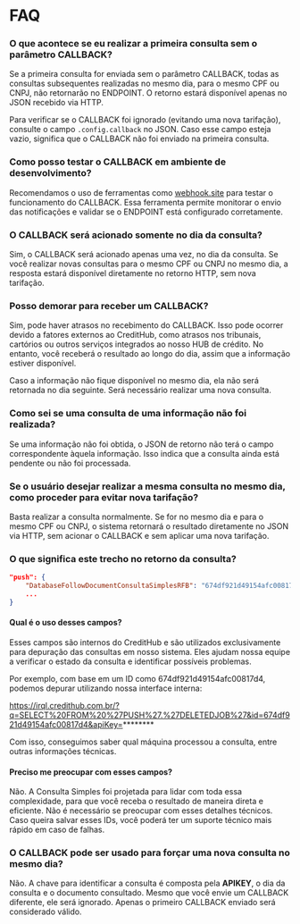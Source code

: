 # FAQ

### O que acontece se eu realizar a primeira consulta sem o parâmetro CALLBACK?
Se a primeira consulta for enviada sem o parâmetro CALLBACK, todas as consultas subsequentes realizadas no mesmo dia, para o mesmo CPF ou CNPJ, não retornarão no ENDPOINT. O retorno estará disponível apenas no JSON recebido via HTTP.

Para verificar se o CALLBACK foi ignorado (evitando uma nova tarifação), consulte o campo `.config.callback` no JSON. Caso esse campo esteja vazio, significa que o CALLBACK não foi enviado na primeira consulta.

### Como posso testar o CALLBACK em ambiente de desenvolvimento?
Recomendamos o uso de ferramentas como [webhook.site](https://webhook.site) para testar o funcionamento do CALLBACK. Essa ferramenta permite monitorar o envio das notificações e validar se o ENDPOINT está configurado corretamente.

### O CALLBACK será acionado somente no dia da consulta?
Sim, o CALLBACK será acionado apenas uma vez, no dia da consulta. Se você realizar novas consultas para o mesmo CPF ou CNPJ no mesmo dia, a resposta estará disponível diretamente no retorno HTTP, sem nova tarifação.

### Posso demorar para receber um CALLBACK?
Sim, pode haver atrasos no recebimento do CALLBACK. Isso pode ocorrer devido a fatores externos ao CreditHub, como atrasos nos tribunais, cartórios ou outros serviços integrados ao nosso HUB de crédito. No entanto, você receberá o resultado ao longo do dia, assim que a informação estiver disponível. 

Caso a informação não fique disponível no mesmo dia, ela não será retornada no dia seguinte. Será necessário realizar uma nova consulta.

### Como sei se uma consulta de uma informação não foi realizada?
Se uma informação não foi obtida, o JSON de retorno não terá o campo correspondente àquela informação. Isso indica que a consulta ainda está pendente ou não foi processada.

### Se o usuário desejar realizar a mesma consulta no mesmo dia, como proceder para evitar nova tarifação?
Basta realizar a consulta normalmente. Se for no mesmo dia e para o mesmo CPF ou CNPJ, o sistema retornará o resultado diretamente no JSON via HTTP, sem acionar o CALLBACK e sem aplicar uma nova tarifação.

### O que significa este trecho no retorno da consulta?

```json
"push": {
    "DatabaseFollowDocumentConsultaSimplesRFB": "674df921d49154afc00817d4",
    ...
}
```

#### Qual é o uso desses campos?

Esses campos são internos do CreditHub e são utilizados exclusivamente para depuração das consultas em nosso sistema. Eles ajudam nossa equipe a verificar o estado da consulta e identificar possíveis problemas.

Por exemplo, com base em um ID como 674df921d49154afc00817d4, podemos depurar utilizando nossa interface interna:

https://irql.credithub.com.br/?q=SELECT%20FROM%20%27PUSH%27.%27DELETEDJOB%27&id=674df921d49154afc00817d4&apiKey=********

Com isso, conseguimos saber qual máquina processou a consulta, entre outras informações técnicas.

#### Preciso me preocupar com esses campos?

Não. A Consulta Simples foi projetada para lidar com toda essa complexidade, para que você receba o resultado de maneira direta e eficiente. Não é necessário se preocupar com esses detalhes técnicos. Caso queira salvar esses IDs, você poderá ter um suporte técnico mais rápido em caso de falhas.

### O CALLBACK pode ser usado para forçar uma nova consulta no mesmo dia?
Não. A chave para identificar a consulta é composta pela **APIKEY**, o dia da consulta e o documento consultado. Mesmo que você envie um CALLBACK diferente, ele será ignorado. Apenas o primeiro CALLBACK enviado será considerado válido.
